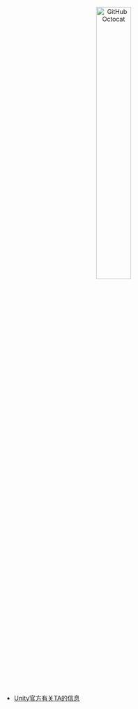 <p align="center">
  <img alt="GitHub Octocat" src="https://longshilin.com/images/favicon.png" width="40%">
</p>

  - [Unity官方有关TA的信息](unity-office-ta.md)

<!--stackedit_data:
eyJoaXN0b3J5IjpbLTg1MTEwNTc2XX0=
-->